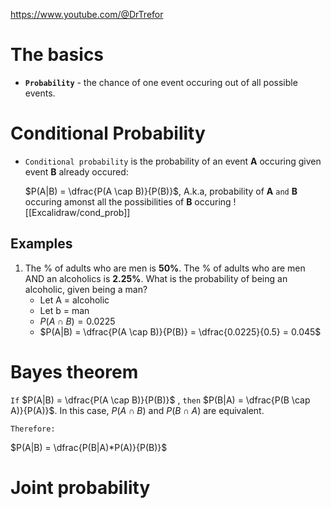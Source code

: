 https://www.youtube.com/@DrTrefor

# The basics

- **`Probability`** - the chance of one event occuring out of all possible events. 

# Conditional Probability
- `Conditional probability` is the probability of an event **A** occuring given event **B** already occured:

  $P(A|B) = \dfrac{P(A \cap B)}{P(B)}$, A.k.a, probability of **A** `and` **B** occuring amonst all the possibilities of **B** occuring
  ![[Excalidraw/cond_prob]]

## Examples

1. The % of adults who are men is **50%**. The % of adults who are men  AND an alcoholics is **2.25%**. What is the probability of being an alcoholic, given being a man?
	- Let A = alcoholic
	- Let b = man
	- $P(A \cap B) = 0.0225$
	-  $P(A|B) = \dfrac{P(A \cap B)}{P(B)} = \dfrac{0.0225}{0.5} = 0.045$


# Bayes theorem

`If` $P(A|B) = \dfrac{P(A \cap B)}{P(B)}$ , `then`   $P(B|A) = \dfrac{P(B \cap A)}{P(A)}$. In this case, $P(A \cap B)$ and $P(B \cap A)$ are equivalent. 

`Therefore:`

$P(A|B) = \dfrac{P(B|A)*P(A)}{P(B)}$

# Joint probability